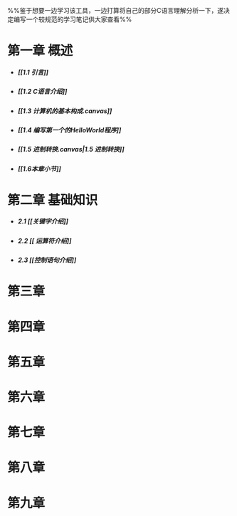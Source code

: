 
%%鉴于想要一边学习该工具，一边打算将自己的部分C语言理解分析一下，遂决定编写一个较规范的学习笔记供大家查看%%
# 第一章   概述
- ##### [[1.1 引言]]
- ##### [[1.2 C语言介绍]]
- ##### [[1.3 计算机的基本构成.canvas]]
- ##### [[1.4 编写第一个的HelloWorld程序]]
- ##### [[1.5 进制转换.canvas|1.5 进制转换]]
- ##### [[1.6本章小节]]
# 第二章 基础知识
- ##### 2.1 [[关键字介绍]]
- ##### 2.2 [[ 运算符介绍]]
- ##### 2.3 [[控制语句介绍]]

# 第三章
# 第四章
# 第五章
# 第六章
# 第七章
# 第八章
# 第九章

